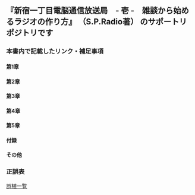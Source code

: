 ## 『新宿一丁目電脳通信放送局　- 壱 -　雑談から始めるラジオの作り方』 （S.P.Radio著） のサポートリポジトリです

### 本書内で記載したリンク・補足事項

#### 第1章

#### 第2章

#### 第3章

#### 第4章

#### 第5章

#### 付録

#### その他


### 正誤表
[誤植一覧](https://github.com/S-P-Radio/techbookfest11-support/labels/%E8%AA%A4%E6%A4%8D)
